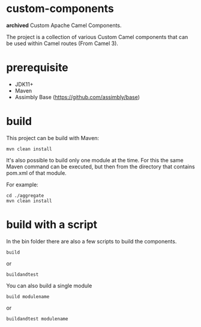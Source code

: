 # custom-components

**archived** Custom Apache Camel Components.

The project is a collection of various Custom Camel components
that can be used within Camel routes (From Camel 3).

# prerequisite

- JDK11+
- Maven
- Assimbly Base (https://github.com/assimbly/base)

# build

This project can be build with Maven:

```mvn clean install```

It's also possible to build only one module at the time.
For this the same Maven command can be executed, but then
from the directory that contains pom.xml of that module.

For example:

```
cd ./aggregate
mvn clean install
```

# build with a script

In the bin folder there are also a few scripts to build the components.


```build```

or 

```buildandtest```

You can also build a single module

```build modulename```

or

```buildandtest modulename```

